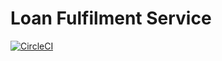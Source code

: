 # Loan Fulfilment Service

[![CircleCI](https://circleci.com/gh/loanfulfilment/loan-gateway.svg?style=svg)](https://circleci.com/gh/loanfulfilment/loan-fulfilment-service)
